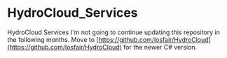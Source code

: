 # HydroCloud_Services
HydroCloud Services
I'm not going to continue updating this repository in the following months. Move to [https://github.com/losfair/HydroCloud](https://github.com/losfair/HydroCloud) for the newer C# version.
